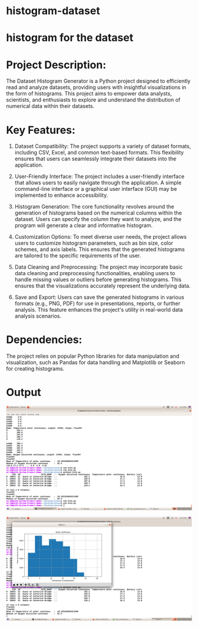 # histogram-dataset
# histogram for the dataset

# Project Description:

The Dataset Histogram Generator is a Python project designed to efficiently read and analyze datasets, providing users with insightful visualizations in the form of histograms. This project aims to empower data analysts, scientists, and enthusiasts to explore and understand the distribution of numerical data within their datasets.

# Key Features:

1. Dataset Compatibility: The project supports a variety of dataset formats, including CSV, Excel, and common text-based formats. This flexibility ensures that users can seamlessly integrate their datasets into the application.

2. User-Friendly Interface: The project includes a user-friendly interface that allows users to easily navigate through the application. A simple command-line interface or a graphical user interface (GUI) may be implemented to enhance accessibility.

3. Histogram Generation: The core functionality revolves around the generation of histograms based on the numerical columns within the dataset. Users can specify the column they want to analyze, and the program will generate a clear and informative histogram.

4. Customization Options: To meet diverse user needs, the project allows users to customize histogram parameters, such as bin size, color schemes, and axis labels. This ensures that the generated histograms are tailored to the specific requirements of the user.

5. Data Cleaning and Preprocessing: The project may incorporate basic data cleaning and preprocessing functionalities, enabling users to handle missing values or outliers before generating histograms. This ensures that the visualizations accurately represent the underlying data.

6. Save and Export: Users can save the generated histograms in various formats (e.g., PNG, PDF) for use in presentations, reports, or further analysis. This feature enhances the project's utility in real-world data analysis scenarios.

# Dependencies:

The project relies on popular Python libraries for data manipulation and visualization, such as Pandas for data handling and Matplotlib or Seaborn for creating histograms.

# Output
![output Image](https://github.com/mohdajnaas/histogram-dataset/blob/7eeb13fa69ef30df5842e34cf6625523c99b7752/Screenshot%20from%202023-09-19%2012-14-09.png)

![histogram](https://github.com/mohdajnaas/histogram-dataset/blob/7eeb13fa69ef30df5842e34cf6625523c99b7752/Screenshot%20from%202023-09-19%2012-15-22.png)

